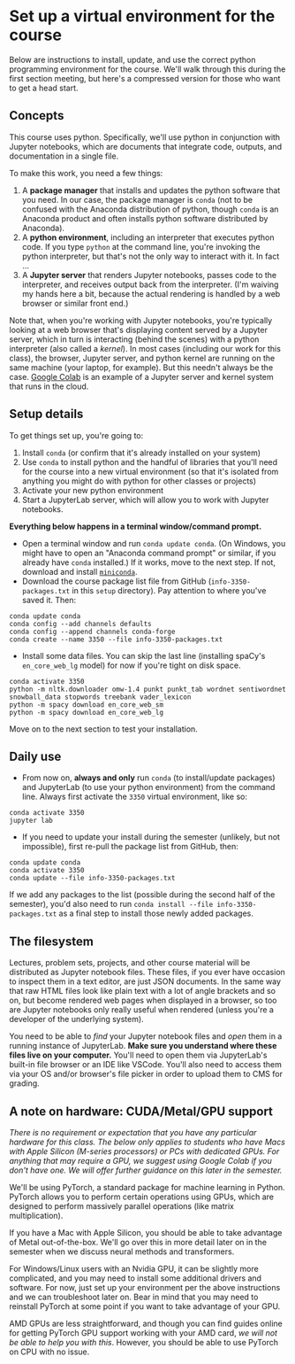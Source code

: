 # Set up a virtual environment for the course

Below are instructions to install, update, and use the correct python programming environment for the course. We'll walk through this during the first section meeting, but here's a compressed version for those who want to get a head start.

## Concepts

This course uses python. Specifically, we'll use python in conjunction with Jupyter notebooks, which are documents that integrate code, outputs, and documentation in a single file.

To make this work, you need a few things:

1. A **package manager** that installs and updates the python software that you need. In our case, the package manager is `conda` (not to be confused with the Anaconda distribution of python, though `conda` is an Anaconda product and often installs python software distributed by Anaconda).
1. A **python environment**, including an interpreter that executes python code. If you type `python` at the command line, you're invoking the python interpreter, but that's not the only way to interact with it. In fact ...
1. A **Jupyter server** that renders Jupyter notebooks, passes code to the interpreter, and receives output back from the interpreter. (I'm waiving my hands here a bit, because the actual rendering is handled by a web browser or similar front end.)

Note that, when you're working with Jupyter notebooks, you're typically looking at a web browser that's displaying content served by a Jupyter server, which in turn is interacting (behind the scenes) with a python interpreter (also called a *kernel*). In most cases (including our work for this class), the browser, Jupyter server, and python kernel are running on the same machine (your laptop, for example). But this needn't always be the case. [Google Colab](https://colab.research.google.com/) is an example of a Jupyter server and kernel system that runs in the cloud.


## Setup details

To get things set up, you're going to:

1. Install `conda` (or confirm that it's already installed on your system)
2. Use `conda` to install python and the handful of libraries that you'll need for the course into a new virtual environment (so that it's isolated from anything you might do with python for other classes or projects)
3. Activate your new python environment
4. Start a JupyterLab server, which will allow you to work with Jupyter notebooks.

**Everything below happens in a terminal window/command prompt.**

  * Open a terminal window and run `conda update conda`. (On Windows, you might have to open an "Anaconda command prompt" or similar, if you already have `conda` installed.) If it works, move to the next step. If not, download and install [`miniconda`](https://docs.conda.io/en/latest/miniconda.html).
  * Download the course package list file from GitHub (`info-3350-packages.txt` in this `setup` directory). Pay attention to where you've saved it. Then:


```
conda update conda
conda config --add channels defaults
conda config --append channels conda-forge
conda create --name 3350 --file info-3350-packages.txt
```

  * Install some data files. You can skip the last line (installing spaCy's `en_core_web_lg` model) for now if you're tight on disk space.

```
conda activate 3350
python -m nltk.downloader omw-1.4 punkt punkt_tab wordnet sentiwordnet snowball_data stopwords treebank vader_lexicon
python -m spacy download en_core_web_sm
python -m spacy download en_core_web_lg
```

Move on to the next section to test your installation.

## Daily use

  * From now on, **always and only** run `conda` (to install/update packages) and JupyterLab (to use your python environment) from the command line. Always first activate the `3350` virtual environment, like so:

```
conda activate 3350
jupyter lab
```

* If you need to update your install during the semester (unlikely, but not impossible), first re-pull the package list from GitHub, then:

```
conda update conda
conda activate 3350
conda update --file info-3350-packages.txt
```

If we add any packages to the list (possible during the second half of the semester), you'd also need to run `conda install --file info-3350-packages.txt` as a final step to install those newly added packages.


## The filesystem

Lectures, problem sets, projects, and other course material will be distributed as Jupyter notebook files. These files, if you ever have occasion to inspect them in a text editor, are just JSON documents. In the same way that raw HTML files look like plain text with a lot of angle brackets and so on, but become rendered web pages when displayed in a browser, so too are Jupyter notebooks only really useful when rendered (unless you're a developer of the underlying system).

You need to be able to *find* your Jupyter notebook files and *open* them in a running instance of JupyterLab. **Make sure you understand where these files live on your computer.** You'll need to open them via JupyterLab's built-in file browser or an IDE like VSCode. You'll also need to access them via your OS and/or browser's file picker in order to upload them to CMS for grading.

## A note on hardware: CUDA/Metal/GPU support
<I>There is no requirement or expectation that you have any particular hardware for this class. The below only applies to students who have Macs with Apple Silicon (M-series processors) or PCs with dedicated GPUs. For anything that may require a GPU, we suggest using Google Colab if you don't have one. We will offer further guidance on this later in the semester.</I>

We'll be using PyTorch, a standard package for machine learning in Python. PyTorch allows you to perform certain operations using GPUs, which are designed to perform massively parallel operations (like matrix multiplication).

If you have a Mac with Apple Silicon, you should be able to take advantage of Metal out-of-the-box. We'll go over this in more detail later on in the semester when we discuss neural methods and transformers. 

For Windows/Linux users with an Nvidia GPU, it can be slightly more complicated, and you may need to install some additional drivers and software. For now, just set up your environment per the above instructions and we can troubleshoot later on. Bear in mind that you may need to reinstall PyTorch at some point if you want to take advantage of your GPU. 

AMD GPUs are less straightforward, and though you can find guides online for getting PyTorch GPU support working with your AMD card, <I>we will not be able to help you with this</I>. However, you should be able to use PyTorch on CPU with no issue.